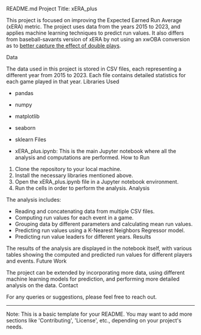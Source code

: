 README.md
Project Title: xERA_plus

This project is focused on improving the Expected Earned Run Average (xERA) metric. The project uses data from the years 2015 to 2023, and applies machine learning techniques to predict run values. It also differs from baseball-savants version of xERA by not using an xwOBA conversion as to [better capture the effect of double plays](https://sam-walsh.github.io/posts/double-plays/).

Data

The data used in this project is stored in CSV files, each representing a different year from 2015 to 2023. Each file contains detailed statistics for each game played in that year.
Libraries Used

- pandas
- numpy
- matplotlib
- seaborn
- sklearn
Files

- xERA_plus.ipynb: This is the main Jupyter notebook where all the analysis and computations are performed.
How to Run

1. Clone the repository to your local machine.
2. Install the necessary libraries mentioned above.
3. Open the xERA_plus.ipynb file in a Jupyter notebook environment.
4. Run the cells in order to perform the analysis.
Analysis

The analysis includes:

- Reading and concatenating data from multiple CSV files.
- Computing run values for each event in a game.
- Grouping data by different parameters and calculating mean run values.
- Predicting run values using a K-Nearest Neighbors Regressor model.
- Predicting run value leaders for different years.
Results

The results of the analysis are displayed in the notebook itself, with various tables showing the computed and predicted run values for different players and events.
Future Work

The project can be extended by incorporating more data, using different machine learning models for prediction, and performing more detailed analysis on the data.
Contact

For any queries or suggestions, please feel free to reach out.

---

Note: This is a basic template for your README. You may want to add more sections like 'Contributing', 'License', etc., depending on your project's needs.